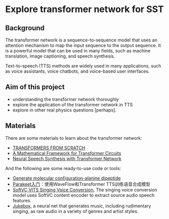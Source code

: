 # Explore transformer network for SST

## Background
The transformer network is a sequence-to-sequence model that uses an attention mechanism to map the input sequence to the output sequence. It is a powerful model that can be used in many fields, such as machine translation, image captioning, and speech synthesis.

Text-to-speech (TTS) methods are widely used in many applications, such as voice assistants, voice chatbots, and voice-based user interfaces. 

## Aim of this project
- understanding the transformer network thoroughly
- explore the application of the transformer network in TTS
- explore in other real physics questions [perhaps].

## Materials
There are some materials to learn about the transformer network:

- [TRANSFORMERS FROM SCRATCH](https://peterbloem.nl/blog/transformers)
- [A Mathematical Framework for Transformer Circuits](https://transformer-circuits.pub/2021/framework/index.html)
- [Neural Speech Synthesis with Transformer Network](https://arxiv.org/abs/1809.08895)

And the following are some ready-to-use code or tools:

- [Generate molecular configuration-alanine dipeptide](https://colab.research.google.com/drive/1cj1VVwFILP7cJwX0BA4RKvUrsVzJyS-S?usp=sharing)
- [Parakeet入门](https://aistudio.baidu.com/aistudio/projectdetail/639029)：使用WaveFlow和Transformer TTS训练语音合成模型
- [SoftVC VITS Singing Voice Conversion](https://github.com/svc-develop-team/so-vits-svc), The singing voice conversion model uses SoftVC content encoder to extract source audio speech features.
- [Jukebox](https://openai.com/research/jukebox), a neural net that generates music, including rudimentary singing, as raw audio in a variety of genres and artist styles. 